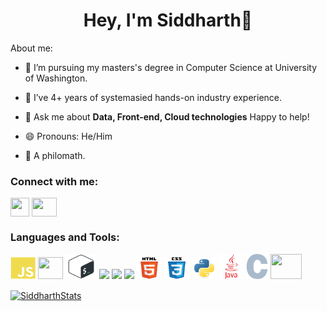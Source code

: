 <h1 align="center">Hey, I'm Siddharth👋</h1>

About me:

- 🔭 I’m pursuing my masters's degree in Computer Science at University of Washington.

- 🌱 I’ve 4+ years of systemasied hands-on industry experience.

- 💬 Ask me about **Data, Front-end, Cloud technologies** Happy to help!

- 😄 Pronouns: He/Him

- 🧐 A philomath.


<p align="left">
<h3 align="left">Connect with me:</h3>
 <a href="https://www.linkedin.com/in/siddharthasheth" target="blank"><img align="center" src="https://cdn1.iconfinder.com/data/icons/social-media-rounded-corners/512/Rounded_Linkedin2_svg-512.png" alt="" height="30" width="30" /></a>
<a href="https://shethsid99@gmail.com" target="blank"><img align="center" src="https://cdn.jsdelivr.net/npm/simple-icons@3.0.1/icons/gmail.svg" alt="" height="30" width="40" /></a>

</p>

<h3 align="left">Languages and Tools:</h3>
<p align="left"> 
 <img src="https://github.com/devicons/devicon/blob/master/icons/javascript/javascript-plain.svg" alt="javascript" width="40" height="35"/>
 <img width="40" height="35" src="https://lh3.googleusercontent.com/fyEsY1L6-i6wld_Svut3gQHpisG-agxczhgM8W42nUyG1XiZVo8guwvlhzXNiITzbCNgEqs=s142">
 <img src="https://github.com/devicons/devicon/blob/master/icons/bash/bash-original.svg" width="50" height="40">
 <img height="40" src="https://lh3.googleusercontent.com/90Mjq4g8bPmJLqWj-F6nkKlfFdKK9ILbHntTDxk9uZxWC8rzA4x0GPv3MDbJQxY8R3jceQ=s170">
 <img height="40" src="https://lh3.googleusercontent.com/004-hUM9Yl3S88JC-ff1OegyoI3SsDaWSfTDw_5z2ee0XWTdOj0sbsISCeBKKqziXQPjrg=s163">
 <img height="40" src="https://lh3.googleusercontent.com/ZbqykmURBf0JE_vsLYuHaKyjwX0IktbQIsU5B_c3ORniDoqOQivHt6v2gDV6H0--6EDebw=s170">
 <img src="https://github.com/devicons/devicon/blob/master/icons/html5/html5-original-wordmark.svg" alt="html5" width="40" height="35"/>
 <img src="https://github.com/devicons/devicon/blob/master/icons/css3/css3-original-wordmark.svg" alt="css3" width="40" height="35"/> 
 <img src="https://github.com/devicons/devicon/blob/master/icons/python/python-original.svg" alt="python" width="40" height="35"/> 
 <img src="https://github.com/devicons/devicon/blob/master/icons/java/java-plain-wordmark.svg" alt="java" width="40" height="40"/>
 <img src="https://github.com/devicons/devicon/blob/master/icons/c/c-original.svg" alt="c" width="35" height="40"/> 
 <img src="https://upload.wikimedia.org/wikipedia/commons/a/a7/React-icon.svg" width="50" height="40">
 </p>

<a href="">
  <img align="center" src="https://github-readme-stats.vercel.app/api?username=ShethSid99&show_icons=true&theme=cobalt" alt="SiddharthStats"/>
</a>
